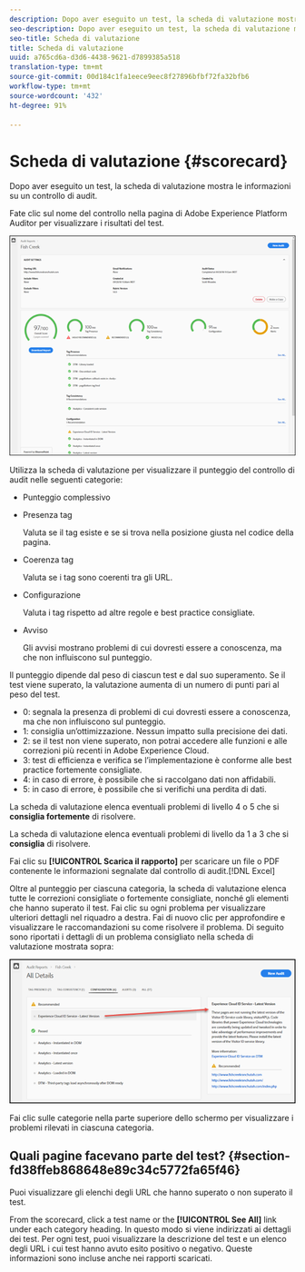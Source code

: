 ```yaml
---
description: Dopo aver eseguito un test, la scheda di valutazione mostra le informazioni su un controllo di audit.
seo-description: Dopo aver eseguito un test, la scheda di valutazione mostra le informazioni su un controllo di audit.
seo-title: Scheda di valutazione
title: Scheda di valutazione
uuid: a765cd6a-d3d6-4438-9621-d7899385a518
translation-type: tm+mt
source-git-commit: 00d184c1fa1eece9eec8f27896bfbf72fa32bfb6
workflow-type: tm+mt
source-wordcount: '432'
ht-degree: 91%

---
```



# Scheda di valutazione {#scorecard}

Dopo aver eseguito un test, la scheda di valutazione mostra le informazioni su un controllo di audit.

Fate clic sul nome del controllo nella pagina di Adobe Experience Platform Auditor per visualizzare i risultati del test.

![](assets/report.png)

Utilizza la scheda di valutazione per visualizzare il punteggio del controllo di audit nelle seguenti categorie:

* Punteggio complessivo
* Presenza tag

   Valuta se il tag esiste e se si trova nella posizione giusta nel codice della pagina.
* Coerenza tag

   Valuta se i tag sono coerenti tra gli URL.
* Configurazione

   Valuta i tag rispetto ad altre regole e best practice consigliate.
* Avviso

   Gli avvisi mostrano problemi di cui dovresti essere a conoscenza, ma che non influiscono sul punteggio.

Il punteggio dipende dal peso di ciascun test e dal suo superamento. Se il test viene superato, la valutazione aumenta di un numero di punti pari al peso del test.

* 0: segnala la presenza di problemi di cui dovresti essere a conoscenza, ma che non influiscono sul punteggio.
* 1: consiglia un’ottimizzazione. Nessun impatto sulla precisione dei dati.
* 2: se il test non viene superato, non potrai accedere alle funzioni e alle correzioni più recenti in Adobe Experience Cloud.
* 3: test di efficienza e verifica se l’implementazione è conforme alle best practice fortemente consigliate.
* 4: in caso di errore, è possibile che si raccolgano dati non affidabili.
* 5: in caso di errore, è possibile che si verifichi una perdita di dati.

La scheda di valutazione elenca eventuali problemi di livello 4 o 5 che si **consiglia fortemente** di risolvere.

La scheda di valutazione elenca eventuali problemi di livello da 1 a 3 che si **consiglia** di risolvere.

Fai clic su **[!UICONTROL Scarica il rapporto]** per scaricare un file o PDF contenente le informazioni segnalate dal controllo di audit.[!DNL Excel]

Oltre al punteggio per ciascuna categoria, la scheda di valutazione elenca tutte le correzioni consigliate o fortemente consigliate, nonché gli elementi che hanno superato il test. Fai clic su ogni problema per visualizzare ulteriori dettagli nel riquadro a destra. Fai di nuovo clic per approfondire e visualizzare le raccomandazioni su come risolvere il problema. Di seguito sono riportati i dettagli di un problema consigliato nella scheda di valutazione mostrata sopra:

![](assets/report-issue-details.png)

Fai clic sulle categorie nella parte superiore dello schermo per visualizzare i problemi rilevati in ciascuna categoria.

## Quali pagine facevano parte del test? {#section-fd38ffeb868648e89c34c5772fa65f46}

Puoi visualizzare gli elenchi degli URL che hanno superato o non superato il test.

From the scorecard, click a test name or the **[!UICONTROL See All]** link under each category heading. In questo modo si viene indirizzati ai dettagli dei test. Per ogni test, puoi visualizzare la descrizione del test e un elenco degli URL i cui test hanno avuto esito positivo o negativo. Queste informazioni sono incluse anche nei rapporti scaricati.
